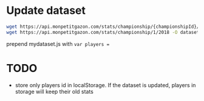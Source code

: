 # Update dataset
```bash
wget https://api.monpetitgazon.com/stats/championship/{championshipId}/{year}
wget https://api.monpetitgazon.com/stats/championship/1/2018 -O datasets/mydataset.js
```
prepend mydataset.js with `var players =`

# TODO
- store only players id in localStorage. If the dataset is updated, players in storage will keep their old stats
